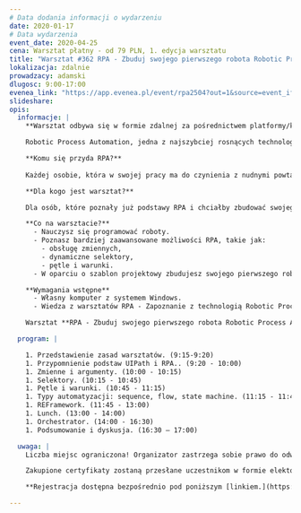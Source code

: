 ```yaml
---
# Data dodania informacji o wydarzeniu
date: 2020-01-17
# Data wydarzenia
event_date: 2020-04-25
cena: Warsztat płatny - od 79 PLN, 1. edycja warsztatu
title: "Warsztat #362 RPA - Zbuduj swojego pierwszego robota Robotic Process Automation"
lokalizacja: zdalnie
prowadzacy: adamski
dlugosc: 9:00-17:00
evenea_link: "https://app.evenea.pl/event/rpa2504?out=1&source=event_iframe"
slideshare:
opis:
  informacje: |
    **Warsztat odbywa się w formie zdalnej za pośrednictwem platformy/komunikatora online, z wykorzystaniem dźwięku, obrazu z kamery, udostępniania ekranu komputera prowadzącego i uczestników.** 

    Robotic Process Automation, jedna z najszybciej rosnących technologii na rynku. Za pomocą robotów, programów komputerowych, pozwala symulować pracę człowieka. Umożliwia zautomatyzowanie powtarzalnych czynności codziennie wykonywanych w pracy. Może to być wprowadzanie faktur do systemu finansowego lub tworzenie nowej karty produktu w systemie sprzedażowym. Robot operuje na poziomie interfejsu użytkownika, dzięki czemu nie występuje potrzeba wprowadzania zmian w istniejących już systemach.

    **Komu się przyda RPA?**
    
    Każdej osobie, która w swojej pracy ma do czynienia z nudnymi powtarzalnymi czynnościami. Jeśli codziennie, co tydzień lub kilka razy w miesiącu wykonujesz dokładnie te same procedury w wolnych i denerwujących systemach na warsztacie poznasz technologię, która pomoże Ci pozbyć się tych nudnych obowiązków.

    **Dla kogo jest warsztat?**

    Dla osób, które poznały już podstawy RPA i chciałby zbudować swojego pierwszego prawdziwego robota.

    **Co na warsztacie?**
      - Nauczysz się programować roboty.
      - Poznasz bardziej zaawansowane możliwości RPA, takie jak:
        - obsługę zmiennych, 
        - dynamiczne selektory, 
        - pętle i warunki. 
      - W oparciu o szablon projektowy zbudujesz swojego pierwszego robota obsługującego cały proces biznesowy end to end.

    **Wymagania wstępne**
      - Własny komputer z systemem Windows.
      - Wiedza z warsztatów RPA - Zapoznanie z technologią Robotic Process Automation.

    Warsztat **RPA - Zbuduj swojego pierwszego robota Robotic Process Automation** jest kontynuacją warsztatu **RPA - Zapoznanie z technologią Robotic Process Automation** dostępnego [tutaj.](https://stacja.it/warsztaty/2020-04-18-RPA-zapoznanie-z-technologia-robotic-process-automation.html)

  program: |

    1. Przedstawienie zasad warsztatów. (9:15-9:20)
    1. Przypomnienie podstaw UIPath i RPA.. (9:20 - 10:00)
    1. Zmienne i argumenty. (10:00 - 10:15)
    1. Selektory. (10:15 - 10:45)
    1. Pętle i warunki. (10:45 - 11:15)
    1. Typy automatyzacji: sequence, flow, state machine. (11:15 - 11:45)
    1. REFramework. (11:45 - 13:00)
    1. Lunch. (13:00 - 14:00)
    1. Orchestrator. (14:00 - 16:30)
    1. Podsumowanie i dyskusja. (16:30 – 17:00)

  uwaga: |
    Liczba miejsc ograniczona! Organizator zastrzega sobie prawo do odwołania warsztatu w przypadku niezgłoszenia się minimalnej liczby uczestników.

    Zakupione certyfikaty zostaną przesłane uczestnikom w formie elektoronicznej po warsztacie oraz za pośrednictwem firmy kurierskiej w momencie poprawy sytuacji wywołanej epidemią koronawirusa. 

    **Rejestracja dostępna bezpośrednio pod poniższym [linkiem.](https://app.evenea.pl/event/rpa2504/)**

---
```

